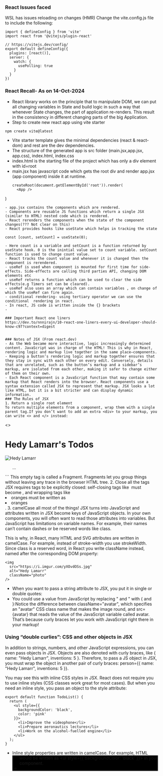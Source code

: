 ### React Issues faced
WSL has issues reloading on changes (HMR)
Change the vite.config.js file to include the following:
```
import { defineConfig } from 'vite'
import react from '@vitejs/plugin-react'

// https://vitejs.dev/config/
export default defineConfig({
  plugins: [react()],
  server: {
    watch: {
      usePolling: true
    }
  }
})

```

### React Recall- As on 14-Oct-2024
- React library works on the principle that to manipulate DOM, we can put all changing variables in State and build logic in such a way that whenever State changes, the part of application re-renders. This result in the consistency in different changing parts of the big Application. 
- Step to create new react app using vite starter
```
npm create vite@latest
```
- Vite starter template gives the minimal dependencies (react & react-dom) and rest are the dev dependencies.
- The structure of the generated app is src folder (main.jsx,app.jsx, app.css), index.html, index.css
- index.html is the starting file of the project which has only a div element with id=root
- main.jsx has javascript code which gets the root div and render app.jsx (app component) inside it at runtime.
  ```
  createRoot(document.getElementById('root')).render(
    <App />
)
  ```
  - app.jsx contains the components which are rendered.
  - Components are reusable JS functions which return a single JSX (similar to HTML) nested code which is rendered.
  - React rerenders the components when the state of the component changes(??? Not clear on this)
  - React provides hooks like useState which helps in tracking the state
  ```
    const [count, setCount] = useState(0);
  ```
  - Here count is a variable and setCount is a function returned by useState hook. 0 is the inintial value set to count variable. setCount function is used to change count value.
  - React tracks the count value and whenever it is changed then the component is rerendered.
  - useRef is used when component is mounted for first time for side-effects. Side-effects are calling third parties API, changing DOM elements etc
  - useRef returns a function which can be used to clear the side effects(e.g Timers set can be cleared).
  - useRef also uses an array which can contain variables , on change of which the useRef can fire again.
  - conditional rendering- using tertiary operator we can use the conditional  rendering in react. 
  - In react, JS code is written inside the {} brackets
  - 

  ### Important React one liners
  https://dev.to/nnnirajn/10-react-one-liners-every-ui-developer-should-know-c97?context=digest


### Notes of JSX (From react.dev)
 - As the Web became more interactive, logic increasingly determined content. JavaScript was in charge of the HTML! This is why in React, rendering logic and markup live together in the same place—components.
- Keeping a button’s rendering logic and markup together ensures that they stay in sync with each other on every edit. Conversely, details that are unrelated, such as the button’s markup and a sidebar’s markup, are isolated from each other, making it safer to change either of them on their own.
- Each React component is a JavaScript function that may contain some markup that React renders into the browser. React components use a syntax extension called JSX to represent that markup. JSX looks a lot like HTML, but it is a bit stricter and can display dynamic information.
### The Rules of JSX 
1. Return a single root element 
To return multiple elements from a component, wrap them with a single parent tag.If you don’t want to add an extra <div> to your markup, you can write <> and </> instead:
```
<>
  <h1>Hedy Lamarr's Todos</h1>
  <img 
    src="https://i.imgur.com/yXOvdOSs.jpg" 
    alt="Hedy Lamarr" 
    class="photo"
  >
  <ul>
    ...
  </ul>
</> 
```
This empty tag is called a Fragment. Fragments let you group things without leaving any trace in the browser HTML tree.
2. Close all the tags 
JSX requires tags to be explicitly closed: self-closing tags like <img> must become <img />, and wrapping tags like <li>oranges must be written as <li>oranges</li>.
3. camelCase all most of the things! 
JSX turns into JavaScript and attributes written in JSX become keys of JavaScript objects. In your own components, you will often want to read those attributes into variables. But JavaScript has limitations on variable names. For example, their names can’t contain dashes or be reserved words like class.

This is why, in React, many HTML and SVG attributes are written in camelCase. For example, instead of stroke-width you use strokeWidth. Since class is a reserved word, in React you write className instead, named after the corresponding DOM property:
```
<img 
  src="https://i.imgur.com/yXOvdOSs.jpg" 
  alt="Hedy Lamarr" 
  className="photo"
/>
```
- When you want to pass a string attribute to JSX, you put it in single or double quotes:
- You could use a value from JavaScript by replacing " and " with { and }:Notice the difference between className="avatar", which specifies an "avatar" CSS class name that makes the image round, and src={avatar} that reads the value of the JavaScript variable called avatar. That’s because curly braces let you work with JavaScript right there in your markup!

### Using “double curlies”: CSS and other objects in JSX 
In addition to strings, numbers, and other JavaScript expressions, you can even pass objects in JSX. Objects are also denoted with curly braces, like { name: "Hedy Lamarr", inventions: 5 }. Therefore, to pass a JS object in JSX, you must wrap the object in another pair of curly braces: person={{ name: "Hedy Lamarr", inventions: 5 }}.

You may see this with inline CSS styles in JSX. React does not require you to use inline styles (CSS classes work great for most cases). But when you need an inline style, you pass an object to the style attribute:
```
export default function TodoList() {
  return (
    <ul style={{
      backgroundColor: 'black',
      color: 'pink'
    }}>
      <li>Improve the videophone</li>
      <li>Prepare aeronautics lectures</li>
      <li>Work on the alcohol-fuelled engine</li>
    </ul>
  );
}
```
- Inline style properties are written in camelCase. For example, HTML <ul style="background-color: black"> would be written as <ul style={{ backgroundColor: 'black' }}>  in your component.
- 